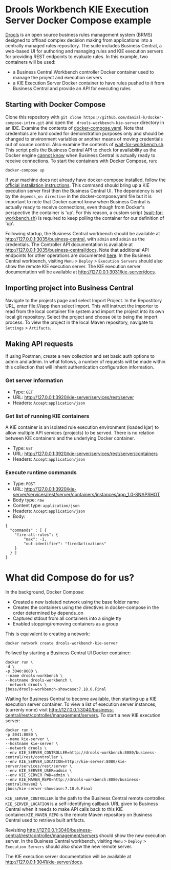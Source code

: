 # Drools Workbench KIE Execution Server Docker Compose example
[Drools](https://docs.jboss.org/drools/release/7.18.0.Final/drools-docs/html_single/) is an open source business rules management system (BRMS) designed to offload complex decision making from applications into a centrally managed rules repository. The suite includes Business Central, a web-based UI for authoring and managing rules and KIE execution servers for providing REST endpoints to evaluate rules.
In this example, two containers will be used:
- a Business Central Workbench controller Docker container used to manage the project and execution servers
- a KIE Execution Server Docker container to have rules pushed to it from Business Central and provide an API for executing rules

## Starting with Docker Compose
Clone this repository with ```git clone https://github.com/danial-k/docker-compose-intro.git``` and open the ```
drools-workbench-kie-server``` directory in an IDE. Examine the contents of [docker-compose.yaml](docker-compose.yaml).  Note that credentials are hard coded for demonstration purposes only and should be changed to environment variables or another means of moving credentials out of source control. Also examine the contents of [wait-for-workbench.sh](wait-for-workbench.sh).  This script polls the Business Central API to check for availability as the Docker engine [cannot know](https://docs.docker.com/compose/startup-order/) when Business Central is actually ready to receive connections.  To start the containers with Docker Compose, run:
```shell
docker-compose up
```
If your machine does not already have docker-compose installed, follow the [official installation instructions](https://docs.docker.com/compose/install/). This command should bring up a KIE execution server first then the Business Central UI. The dependency is set by the ```depends_on directive``` in the docker-compose.yaml file but it is important to note that Docker cannot know when Business Central is actually ready to receive connections, even though from Docker's perspective the container is 'up'.  For this reason, a custom script ([wait-for-workbench.sh](wait-for-workbench.sh)) is required to keep polling the container for our definition of 'up'.

Following startup, the Business Central workbench should be available at http://127.0.0.1:3035/business-central, with ```admin``` and ```admin``` as the credentials.  The Controller API documentation is available at http://127.0.0.1:3035/business-central/docs.  Note that additional API endpoints for other operations are documented [here](https://docs.jboss.org/drools/release/7.18.0.Final/drools-docs/html_single/#knowledge-store-rest-api-endpoints-ref_decision-tables).  In the Business Central workbench, visiting ```Menu``` > ```Deploy``` > ```Execution Servers``` should also show the remote KIE execution server.  The KIE execution server documentation will be available at http://127.0.0.1:3031/kie-server/docs.

## Importing project into Business Central
Navigate to the projects page and select Import Project. In the Repostitory URL, enter file:///app then select import. This will instruct the importer to read from the local container file system and import the project into its own local git repository. Select the project and choose ```OK``` to being the import process. To view the project in the local Maven repository, navigate to ```Settings``` > ```Artifacts```.

## Making API requests
If using Postman, create a new collection and set basic auth options to admin and admin. In what follows, a number of requests will be made within this collection that will inherit authentication configuration information.

### Get server information
- Type: ```GET```
- URL: http://127.0.0.1:3920/kie-server/services/rest/server
- Headers: ```Accept```:```application/json```

### Get list of running KIE containers
A KIE container is an isolated rule execution environment (loaded kjar) to allow multiple API services (projects) to be served. There is no relation between KIE containers and the underlying Docker container.
- Type: ```GET```
- URL: http://127.0.0.1:3920/kie-server/services/rest/server/containers
- Headers: ```Accept```:```application/json```

### Execute runtime commands
- Type: ```POST```
- URL: http://127.0.0.1:3920/kie-server/services/rest/server/containers/instances/app_1.0-SNAPSHOT
- Body type: ```raw```
- Content type: ```application/json```
- Headers: ```Accept```:```application/json```
- Body:
```
{
  "commands" : [ {
    "fire-all-rules": {
        "max": -1,
        "out-identifier": "firedActivations"
    }
  } ]
}
```

# What did Compose do for us?
In the background, Docker Compose:
- Created a new isolated network using the base folder name
- Creates the containers using the directives in docker-compose in the order determined by depends_on
- Captured stdout from all containers into a single tty
- Enabled stopping/removing containers as a group

This is equivalent to creating a network:
```shell
docker network create drools-workbench-kie-server
```

Follwed by starting a Business Central UI Docker container:
```shell
docker run \
-d \
-p 3040:8080 \
--name drools-workbench \
--hostname drools-workbench \
--network drools \
jboss/drools-workbench-showcase:7.18.0.Final
```

Waiting for Business Central to become available, then starting up a KIE execution server container.  To view a list of execution server instances, (currenly none) visit http://127.0.0.1:3040/business-central/rest/controller/management/servers.   To start a new KIE execution server:
```shell
docker run \
-p 3041:8080 \
--name kie-server \
--hostname kie-server \
--network drools \
--env KIE_SERVER_CONTROLLER=http://drools-workbench:8080/business-central/rest/controller \
--env KIE_SERVER_LOCATION=http://kie-server:8080/kie-server/services/rest/server \
--env KIE_SERVER_USER=admin \
--env KIE_SERVER_PWD=admin \
--env KIE_MAVEN_REPO=http://drools-workbench:8080/business-central/maven2 \
jboss/kie-server-showcase:7.18.0.Final
```
```KIE_SERVER_CONTROLLER``` is the path to the Business Central remote controller. ```KIE_SERVER_LOCATION``` is a self-identifying callback URL given to Business Central when it needs to make API calls back to this KIE container.```KIE_MAVEN_REPO``` is the remote Maven repository on Business Central used to retrieve built artifacts.

Revisiting http://127.0.0.1:3040/business-central/rest/controller/management/servers should show the new execution server.  In the Business Central workbench, visiting ```Menu``` > ```Deploy``` > ```Execution Servers``` should also show the new remote server.

The KIE execution server documentation will be available at http://127.0.0.1:3041/kie-server/docs.


